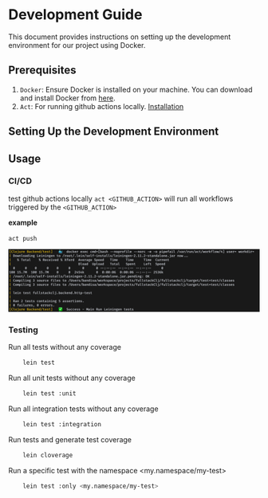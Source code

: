 # Development Guide

This document provides instructions on setting up the development environment for our project using Docker.

## Prerequisites

1. `Docker`: Ensure Docker is installed on your machine. You can download and install Docker from [here](https://www.docker.com/products/docker-desktop).
2. `Act`: For running github actions locally. [Installation](https://nektosact.com/installation/index.html)

## Setting Up the Development Environment

## Usage

### CI/CD

test github actions locally
`act <GITHUB_ACTION>` will run all workflows triggered by the `<GITHUB_ACTION>`

**example**

`act push`

![example output](../resources/examples/ci_cd.png)

### Testing

Run all tests without any coverage

```sh
    lein test
```

Run all unit tests without any coverage

```sh
    lein test :unit
```

Run all integration tests without any coverage

```sh
    lein test :integration
```

Run tests and generate test coverage

```sh
    lein cloverage
```

Run a specific test with the namespace <my.namespace/my-test>

```sh
    lein test :only <my.namespace/my-test>
```